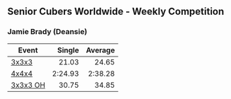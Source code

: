 ## Senior Cubers Worldwide - Weekly Competition
### Jamie Brady (Deansie)

| Event | Single | Average |
| -- | --: | --: |
| [3x3x3](jamie_brady/333.md) | 21.03 | 24.65 |
| [4x4x4](jamie_brady/444.md) | 2:24.93 | 2:38.28 |
| [3x3x3 OH](jamie_brady/333oh.md) | 30.75 | 34.85 |

<!-- Global site tag (gtag.js) - Google Analytics -->
<script async src="https://www.googletagmanager.com/gtag/js?id=UA-86348435-3"></script>
<script>window.dataLayer = window.dataLayer || []; function gtag() {dataLayer.push(arguments);} gtag('js', new Date()); gtag('config', 'UA-86348435-3');</script>
